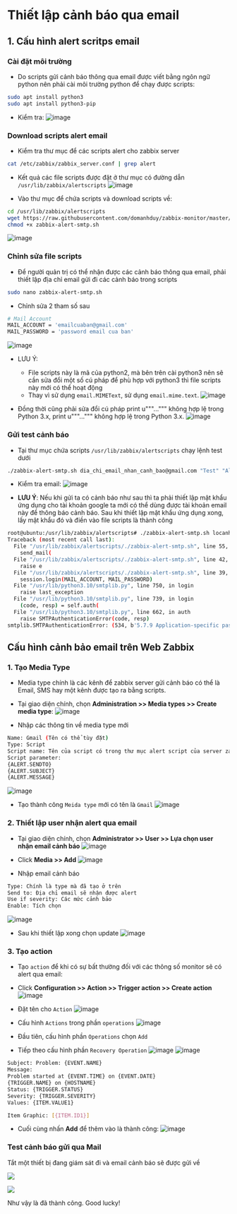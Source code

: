 # Thiết lập cảnh báo qua email
## 1. Cấu hình alert scritps email
### Cài đặt môi trường 
- Do scripts gửi cảnh báo thông qua email được viết bằng ngôn ngữ python nên phải cài môi trường python để chạy được scripts:
```sh
sudo apt install python3
sudo apt install python3-pip
```

- Kiểm tra:
![image](https://github.com/user-attachments/assets/e3103c67-3938-4f54-b14b-e358ff3e193b)

### Download scripts alert email
- Kiểm tra thư mục để các scripts alert cho zabbix server
```sh
cat /etc/zabbix/zabbix_server.conf | grep alert
```

- Kết quả các file scripts được đặt ở thư mục có đường dẫn `/usr/lib/zabbix/alertscripts`
![image](https://github.com/user-attachments/assets/a57349f5-bfff-49a4-8490-56558219117d)

- Vào thư mục để chứa scripts và download scripts về:
```sh
cd /usr/lib/zabbix/alertscripts
wget https://raw.githubusercontent.com/domanhduy/zabbix-monitor/master/Alert/Email/zabbix-alert-smtp.sh
chmod +x zabbix-alert-smtp.sh
```

![image](https://github.com/user-attachments/assets/786d70ff-03ac-4dc1-9f73-647e28284971)

### Chỉnh sửa file scripts
- Để người quản trị có thể nhận được các cảnh báo thông qua email, phải thiết lập địa chỉ email gửi đi các cảnh báo trong scripts
```sh
sudo nano zabbix-alert-smtp.sh
```

- Chỉnh sửa 2 tham số sau
```sh
# Mail Account
MAIL_ACCOUNT = 'emailcuaban@gmail.com'
MAIL_PASSWORD = 'password email cua ban'
```
![image](https://github.com/user-attachments/assets/40af6998-c4c1-400c-94ce-39266f5ce863)

- LƯU Ý:
  - File scripts này là mã của python2, mà bên trên cài python3 nên sẽ cần sửa đổi một số cú pháp để phù hợp với python3 thì file scripts này mới có thể hoạt động
  - Thay vì sử dụng `email.MIMEText`, sử dụng `email.mime.text`.
![image](https://github.com/user-attachments/assets/976236b3-a94a-4c21-9990-78893f9b73ec)

- Đồng thời cũng phải sửa đổi cú pháp print u"""...""" không hợp lệ trong Python 3.x, print u"""...""" không hợp lệ trong Python 3.x.
![image](https://github.com/user-attachments/assets/d94e82fe-de40-4987-a0df-a6c3f7d0f355)

### Gửi test cảnh báo
- Tại thư mục chứa scripts `/usr/lib/zabbix/alertscripts` chạy lệnh test dưới
```sh
./zabbix-alert-smtp.sh dia_chi_email_nhan_canh_bao@gmail.com "Test" "Alert Zabbix"
```

- Kiểm tra email: 
![image](https://github.com/user-attachments/assets/99254699-f9d2-48c8-a0f9-23e0bfc2b4dd)

- **LƯU Ý**: Nếu khi gửi ta có cảnh báo như sau thì ta phải thiết lập mật khẩu ứng dụng cho tài khoản google ta mới có thể dùng được tài khoản email này để thông báo cảnh báo. Sau khi thiết lập mật khẩu ứng dụng xong, lấy mật khẩu đó và điền vào file scripts là thành công


```sh
root@ubuntu:/usr/lib/zabbix/alertscripts# ./zabbix-alert-smtp.sh locanh151@gmail.com "Test" "Alert Zabbix"
Traceback (most recent call last):
  File "/usr/lib/zabbix/alertscripts/./zabbix-alert-smtp.sh", line 55, in <module>
    send_mail(
  File "/usr/lib/zabbix/alertscripts/./zabbix-alert-smtp.sh", line 42, in send_mail
    raise e
  File "/usr/lib/zabbix/alertscripts/./zabbix-alert-smtp.sh", line 39, in send_mail
    session.login(MAIL_ACCOUNT, MAIL_PASSWORD)
  File "/usr/lib/python3.10/smtplib.py", line 750, in login
    raise last_exception
  File "/usr/lib/python3.10/smtplib.py", line 739, in login
    (code, resp) = self.auth(
  File "/usr/lib/python3.10/smtplib.py", line 662, in auth
    raise SMTPAuthenticationError(code, resp)
smtplib.SMTPAuthenticationError: (534, b'5.7.9 Application-specific password required. For more information, go to\n5.7.9  https://support.google.com/mail/?p=InvalidSecondFactor d9443c01a7336-21c2d3ad6afsm84580595ad.137 - gsmtp')
```

## Cấu hình cảnh bảo email trên Web Zabbix 
### 1. Tạo Media Type
- Media type chính là các kênh để zabbix server gửi cảnh báo có thể là Email, SMS hay một kênh được tạo ra bằng scripts.
- Tại giao diện chính, chọn **Administration >> Media types >> Create media type**:
![image](https://github.com/user-attachments/assets/b73b403a-826c-4d51-8c83-43c3e6350380)

- Nhập các thông tin về media type mới
```sh
Name: Gmail (Tên có thể tùy đặt)
Type: Script
Script name: Tên của script có trong thư mục alert script của server zabbix
Script parameter:
{ALERT.SENDTO}
{ALERT.SUBJECT}
{ALERT.MESSAGE}
```

![image](https://github.com/user-attachments/assets/0c9c5586-9524-4890-a308-d1b545456613)

- Tạo thành công `Meida type` mới có tên là `Gmail`
![image](https://github.com/user-attachments/assets/149332d5-8612-41ce-88de-14585a5a3761)

### 2. Thiết lập user nhận alert qua email
- Tại giao diện chính, chọn **Administrator >> User >> Lựa chọn user nhận email cảnh báo**
![image](https://github.com/user-attachments/assets/6f210109-4d38-4c1d-b036-fa10736099b1)

- Click **Media >> Add**
![image](https://github.com/user-attachments/assets/908e7149-7fec-4cbb-8740-38f372a739eb)

- Nhập email cảnh báo
```sh
Type: Chính là type mà đã tạo ở trên
Send to: Địa chỉ email sẽ nhận được alert
Use if severity: Các mức cảnh bảo
Enable: Tích chọn
```
![image](https://github.com/user-attachments/assets/d89062d3-e2b1-4d65-8fd7-99b90ae1e143)

- Sau khi thiết lập xong chọn update
![image](https://github.com/user-attachments/assets/9cb00b55-4929-4af9-aab1-a72f65a24d57)

### 3. Tạo action
- Tạo `action` để khi có sự bất thường đối với các thông số monitor sẽ có alert qua email:
- Click **Configuration >> Action >> Trigger action >> Create action**
![image](https://github.com/user-attachments/assets/151cca6f-329f-4aec-b86e-f94a6e2344a9)

- Đặt tên cho `Action`
![image](https://github.com/user-attachments/assets/0a05bcbb-9e2f-466c-a7ba-58aedd493078)

- Cấu hình `Actions` trong phần `operations`
![image](https://github.com/user-attachments/assets/2c091331-aac7-4552-9d02-dc7ba058851f)

- Đầu tiên, cấu hình phần `Operations` chọn `Add`
- Tiếp theo cấu hình phần `Recovery Operation` 
![image](https://github.com/user-attachments/assets/970c0759-5384-4d8e-911f-102867ed4e99)
![image](https://github.com/user-attachments/assets/1eed9635-e16f-46b3-bb02-fe9a9c8ac0b2)

```sh
Subject: Problem: {EVENT.NAME}
Message: 
Problem started at {EVENT.TIME} on {EVENT.DATE}
{TRIGGER.NAME} on {HOSTNAME}
Status: {TRIGGER.STATUS}
Severity: {TRIGGER.SEVERITY}
Values: {ITEM.VALUE1}

Item Graphic: [{ITEM.ID1}]
```

- Cuối cùng nhấn **Add** để thêm vào là thành công:
![image](https://github.com/user-attachments/assets/24683dbd-d694-48b1-959b-43b684230a9c)

### Test cảnh báo gửi qua Mail

Tắt một thiết bị đang giám sát đi và email cảnh báo sẽ được gửi về

![](./images/Screenshot_221.png)


![](./images/Screenshot_220.png)



Như vậy là đã thành công. Good lucky!
